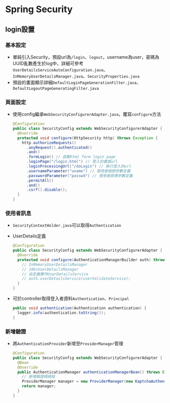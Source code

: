 # Spring Security

## login設置

### 基本設定

* 單純引入Security，預設url為`/login`、`logout`，username為user，密碼為UUID亂數產生於log中，詳細可參考`UserDetailsServiceAutoConfiguration.java`、`InMemoryUserDetailsManager.java`、`SecurityProperties.java`
* 預設的畫面顯示詳細`DefaultLoginPageGenerationFilter.java`、`DefaultLogoutPageGeneratingFilter.java`

### 頁面設定

* 使用config繼承`WebSecurityConfigurerAdapter.java`，覆寫`configure`方法

  ```java
  @Configuration
  public class SecurityConfig extends WebSecurityConfigurerAdapter {
    @Override
    protected void configure(HttpSecurity http) throws Exception {
      http.authorizeRequests()
        .anyRequest().authenticated()
        .and()
        .formLogin() // 啟動html form login page
        .loginPage("/login.html") // 登入的畫面url
        .loginProcessingUrl("/doLogin") // 執行登入的url
        .usernameParameter("uname") // 使用者帳號參數定義
        .passwordParameter("passwd") // 使用者密碼參數定義
        .permitAll()
        .and()
        .csrf().disable();
    }
  }
  ```

  

### 使用者訊息

* `SecurityContextHolder.java`可以取得`Authentication`

* UserDetails定義

  ```java
  @Configuration
  public class SecurityConfig extends WebSecurityConfigurerAdapter {
    @Override
  	protected void configure(AuthenticationManagerBuilder auth) throws Exception {
      // InMemoryUserDetailsManager
      // JdbcUserDetailsManager
      // 自定義實作UserDetailsService
      // auth.userDetailsService(userValidateService);
    }
  }
  ```

* 可於controller取得登入者資料`Authentication`、`Principal`

  ```java
  public void authentication(Authentication authentication) {
  	logger.info(authentication.toString());
  }
  ```

### 新增驗證

* 將`AuthenticationProvider`新增至`ProviderManager`管理

  ```java
  @Configuration
  public class SecurityConfig extends WebSecurityConfigurerAdapter {
    @Bean
    @Override
    public AuthenticationManager authenticationManagerBean() throws Exception {
      // 新增驗證碼檢核
      ProviderManager manager = new ProviderManager(new KaptchaAuthenticationProvider());
      return manager;
    }
  }
  ```

  
